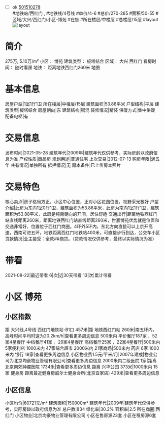 - [ ] ok [501510278](https://bj.5i5j.com/ershoufang/501510278.html)  
 #地铁站/西红门 ,  #地铁线/4号线
#单价/4-6 #总价/270-285 #面积/50-55   #区域/大兴/西红门/小区-博苑 #在售 #所在楼层/中楼层 #总楼层/15层 #layout 
![layout](http://image2a.5i5j.com/bdir/layout/e26e7cc4fd9848e0b5d2bef88b0018f5.jpg_P5.jpg) 
# 简介 
 275万,  5.10万/m² 
小区： 博苑
建筑类型： 板塔结合
区域： 大兴 西红门
看房时间： 随时看房
地铁： 距离地铁西红门260米 地图
# 基本信息 
 房屋户型|1室1厅1卫
所在楼层|中楼层/15层
建筑面积|53.88平米
户型结构|平层
建筑类型|板塔结合
房屋朝向|东
建筑结构|钢混
装修情况|精装
供暖方式|集中供暖
配备电梯|有
# 交易信息 
 发布时间|2021-05-28
建筑年代|2009年|建筑年代仅供参考，实际房龄以政府信息为准
产权性质|商品房
规划用途|普通住宅
上次交易|2012-07-13
购房年限|满五年
共有情况|单独所有
抵押情况|无
房本备件|已上传房本照片
# 交易特色 
 核心卖点|房子格局方正，小区中心位置，正对小区花园位置，视野采光极好
户型介绍|此房为东向1室0厅1卫，建筑面积为53.88平米，此房为南向1室1厅1卫，建筑面积为53.88平米，此房是纯南朝向的开间，居住舒适
交通出行|距离地铁西红门站直线距离260米，距离地铁西红门站直线距离260米，世嘉博苑优势就是位置和交通非常好，位置位于西红门商圈，4环外5环内，东北方向直接可以上京开高速，西南可进五环，地铁距离西红门地铁站400米，可直接步行到达，公交车小区
贷款情况|业主接受：全款##商贷。（贷款情况仅供参考，最终以实际情况为准）
# 带看 
 2021-08-22|最近带看	 6|次|近30天带看	 13|次|累计带看
# 小区 博苑
## 小区指数 
 距 大兴线,4号线 西红门地铁站-B1口 457米|距 地铁西红门站 260米|南五环内， 高峰时间平均时速为20.2km/h|查看更多周边信息
500米内 平价餐厅187家 ，52家4星餐厅
中档餐厅41家 ，29家4星餐厅
高档餐厅25家 ，22家4星餐厅|500米内 5家便利店
1000米内 47家综合超市
2000米内 21家商场|500米内 药店 6家
1000米内 银行 18家|查看更多周边信息
小区物业费1.5元/平米/月|2007年建成|物业公司为北京均豪物业管理有限公司|查看更多周边信息
2000米内二级医院 1家|距离 北京南郊肿瘤医院  1734米|查看更多周边信息
距离 兴华公园 373米|1000米内 15家 健身房
距离最近健身房威尔士健身会所(北京宜家店) 429米|查看更多周边信息
## 小区信息 
 小区均价|60721元/m²
建筑面积|150000m²
建筑年代|2009年|建筑年代仅供参考，实际房龄以政府信息为准
总户数|834
绿化率|30.2%
容积率|2.5
所在商圈|西红门
小区物业|北京均豪物业管理有限公司
小区在售房源23套
小区在租房源6套

